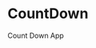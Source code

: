 # CountDown
 Count Down App
     
          
                                                       
                                                                     
                                                            
                                                  
                                                   
                         
                 
             
    
 
   
